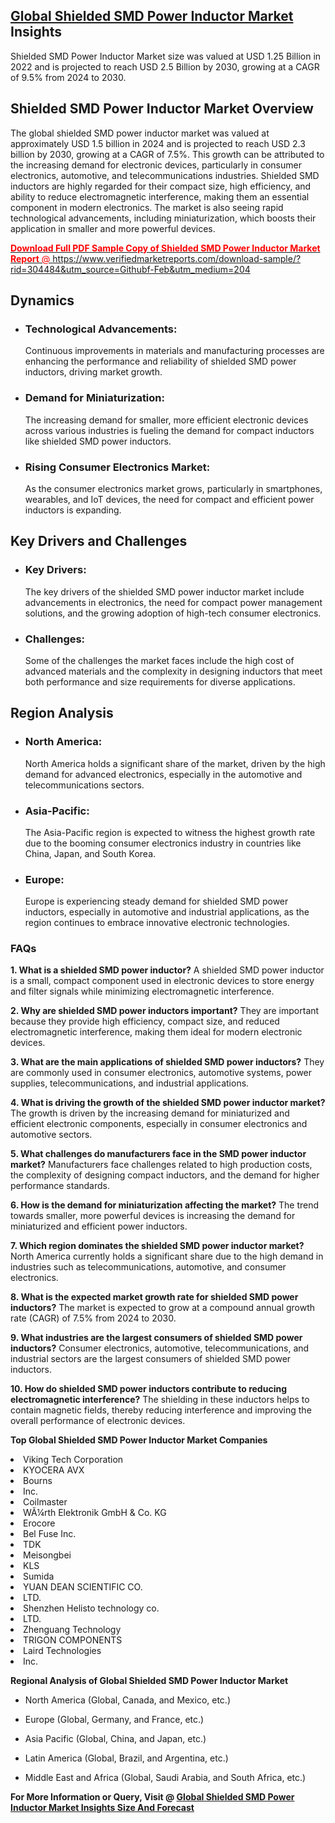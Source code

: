 <h2><a href="https://www.verifiedmarketreports.com/download-sample/?rid=304484&amp;utm_source=Githubf&amp;utm_medium=204" target="_blank">Global Shielded SMD Power Inductor Market</a> Insights</h2><p>Shielded SMD Power Inductor Market size was valued at USD 1.25 Billion in 2022 and is projected to reach USD 2.5 Billion by 2030, growing at a CAGR of 9.5% from 2024 to 2030.</p><p> <h2>Shielded SMD Power Inductor Market Overview</h2> <p>The global shielded SMD power inductor market was valued at approximately USD 1.5 billion in 2024 and is projected to reach USD 2.3 billion by 2030, growing at a CAGR of 7.5%. This growth can be attributed to the increasing demand for electronic devices, particularly in consumer electronics, automotive, and telecommunications industries. Shielded SMD inductors are highly regarded for their compact size, high efficiency, and ability to reduce electromagnetic interference, making them an essential component in modern electronics. The market is also seeing rapid technological advancements, including miniaturization, which boosts their application in smaller and more powerful devices.</p> <p><a href="#"><p><span class=""><span style="color: #ff0000;"><strong>Download Full PDF Sample Copy of Shielded SMD Power Inductor Market Report</strong> @ </span><a href="https://www.verifiedmarketreports.com/download-sample/?rid=304484&amp;utm_source=Githubf-Feb&amp;utm_medium=204" target="_blank">https://www.verifiedmarketreports.com/download-sample/?rid=304484&amp;utm_source=Githubf-Feb&amp;utm_medium=204</a></span></p></a></p> <h2>Dynamics</h2> <ul> <li><h3>Technological Advancements:</h3> Continuous improvements in materials and manufacturing processes are enhancing the performance and reliability of shielded SMD power inductors, driving market growth.</li> <li><h3>Demand for Miniaturization:</h3> The increasing demand for smaller, more efficient electronic devices across various industries is fueling the demand for compact inductors like shielded SMD power inductors.</li> <li><h3>Rising Consumer Electronics Market:</h3> As the consumer electronics market grows, particularly in smartphones, wearables, and IoT devices, the need for compact and efficient power inductors is expanding.</li> </ul> <h2>Key Drivers and Challenges</h2> <ul> <li><h3>Key Drivers:</h3> The key drivers of the shielded SMD power inductor market include advancements in electronics, the need for compact power management solutions, and the growing adoption of high-tech consumer electronics.</li> <li><h3>Challenges:</h3> Some of the challenges the market faces include the high cost of advanced materials and the complexity in designing inductors that meet both performance and size requirements for diverse applications.</li> </ul> <h2>Region Analysis</h2> <ul> <li><h3>North America:</h3> North America holds a significant share of the market, driven by the high demand for advanced electronics, especially in the automotive and telecommunications sectors.</li> <li><h3>Asia-Pacific:</h3> The Asia-Pacific region is expected to witness the highest growth rate due to the booming consumer electronics industry in countries like China, Japan, and South Korea.</li> <li><h3>Europe:</h3> Europe is experiencing steady demand for shielded SMD power inductors, especially in automotive and industrial applications, as the region continues to embrace innovative electronic technologies.</li> </ul> <h3>FAQs</h3> <p><strong>1. What is a shielded SMD power inductor?</strong> A shielded SMD power inductor is a small, compact component used in electronic devices to store energy and filter signals while minimizing electromagnetic interference.</p> <p><strong>2. Why are shielded SMD power inductors important?</strong> They are important because they provide high efficiency, compact size, and reduced electromagnetic interference, making them ideal for modern electronic devices.</p> <p><strong>3. What are the main applications of shielded SMD power inductors?</strong> They are commonly used in consumer electronics, automotive systems, power supplies, telecommunications, and industrial applications.</p> <p><strong>4. What is driving the growth of the shielded SMD power inductor market?</strong> The growth is driven by the increasing demand for miniaturized and efficient electronic components, especially in consumer electronics and automotive sectors.</p> <p><strong>5. What challenges do manufacturers face in the SMD power inductor market?</strong> Manufacturers face challenges related to high production costs, the complexity of designing compact inductors, and the demand for higher performance standards.</p> <p><strong>6. How is the demand for miniaturization affecting the market?</strong> The trend towards smaller, more powerful devices is increasing the demand for miniaturized and efficient power inductors.</p> <p><strong>7. Which region dominates the shielded SMD power inductor market?</strong> North America currently holds a significant share due to the high demand in industries such as telecommunications, automotive, and consumer electronics.</p> <p><strong>8. What is the expected market growth rate for shielded SMD power inductors?</strong> The market is expected to grow at a compound annual growth rate (CAGR) of 7.5% from 2024 to 2030.</p> <p><strong>9. What industries are the largest consumers of shielded SMD power inductors?</strong> Consumer electronics, automotive, telecommunications, and industrial sectors are the largest consumers of shielded SMD power inductors.</p> <p><strong>10. How do shielded SMD power inductors contribute to reducing electromagnetic interference?</strong> The shielding in these inductors helps to contain magnetic fields, thereby reducing interference and improving the overall performance of electronic devices.</p> </p><p><strong>Top Global Shielded SMD Power Inductor Market Companies</strong></p><div data-test-id=""><p><li>Viking Tech Corporation</li><li> KYOCERA AVX</li><li> Bourns</li><li> Inc.</li><li> Coilmaster</li><li> WÃ¼rth Elektronik GmbH & Co. KG</li><li> Erocore</li><li> Bel Fuse Inc.</li><li> TDK</li><li> Meisongbei</li><li> KLS</li><li> Sumida</li><li> YUAN DEAN SCIENTIFIC CO.</li><li> LTD.</li><li> Shenzhen Helisto technology co.</li><li> LTD.</li><li> Zhenguang Technology</li><li> TRIGON COMPONENTS</li><li> Laird Technologies</li><li> Inc.</li></p><div><strong>Regional Analysis of&nbsp;Global Shielded SMD Power Inductor Market</strong></div><ul><li dir="ltr"><p dir="ltr">North America&nbsp;(Global, Canada, and Mexico, etc.)</p></li><li dir="ltr"><p dir="ltr">Europe (Global, Germany, and France, etc.)</p></li><li dir="ltr"><p dir="ltr">Asia Pacific&nbsp;(Global, China, and Japan, etc.)</p></li><li dir="ltr"><p dir="ltr">Latin America&nbsp;(Global, Brazil, and Argentina, etc.)</p></li><li dir="ltr">Middle East and Africa&nbsp;(Global, Saudi Arabia, and South Africa, etc.)</li></ul><p><strong>For More Information or Query, Visit @&nbsp;</strong><strong><a href="https://www.verifiedmarketreports.com/product/shielded-smd-power-inductor-market/?utm_source=Githubf&amp;utm_medium=204" target="_blank">Global Shielded SMD Power Inductor Market Insights Size And Forecast</a></strong></p></div>
